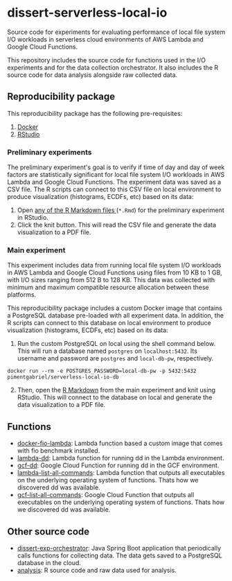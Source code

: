 # dissert-serverless-local-io

Source code for experiments for evaluating performance of local file system I/O workloads in serverless cloud environments of AWS Lambda and Google Cloud Functions.

This repository includes the source code for functions used in the I/O experiments and for the data collection orchestrator. It also includes the R source code for data analysis alongside raw collected data.

## Reproducibility package

This reproducibility package has the following pre-requisites:

1. [Docker](https://docs.docker.com/engine/install/)
2. [RStudio](https://posit.co/download/rstudio-desktop/)

### Preliminary experiments

The preliminary experiment's goal is to verify if time of day and day of week factors are statistically significant for local file system I/O workloads in AWS Lambda and Google Cloud Functions. The experiment data was saved as a CSV file. The R scripts can connect to this CSV file on local environment to produce visualization (histograms, ECDFs, etc) based on its data:

1. Open [any of the R Markdown files ](/analysis/preliminary-exp/) (`*.Rmd`) for the preliminary experiment in RStudio.
2. Click the knit button. This will read the CSV file and generate the data visualization to a PDF file.

### Main experiment

This experiment includes data from running local file system I/O workloads in AWS Lambda and Google Cloud Functions using files from 10 KB to 1 GB, with I/O sizes ranging from 512 B to 128 KB. This data was collected with minimum and maximum compatible resource allocation between these platforms.

This reproducibility package includes a custom Docker image that contains a PostgreSQL database pre-loaded with all experiment data. In addition, the R scripts can connect to this database on local environment to produce visualization (histograms, ECDFs, etc) based on its data:

1. Run the custom PostgreSQL on local using the shell command below. This will run a database named `postgres` on `localhost:5432`. Its username and password are `postgres` and `local-db-pw`, respectively.

```
docker run --rm -e POSTGRES_PASSWORD=local-db-pw -p 5432:5432 pimentgabriel/serverless-local-io-db
```

2. Then, open the [R Markdown](/analysis/main-exp/Dissert-final-exp.Rmd) from the main experiment and knit using RStudio. This will connect to the database on local and generate the data visualization to a PDF file.

## Functions

- [docker-fio-lambda](./docker-fio-lambda): Lambda function based a custom image that comes with fio benchmark installed.
- [lambda-dd](./lambda-dd): Lambda function for running dd in the Lambda environment.
- [gcf-dd](./gcf-dd): Google Cloud Function for running dd in the GCF environment.
- [lambda-list-all-commands](./lambda-list-all-commands): Lambda function that outputs all executables on the underlying operating system of functions. Thats how we discovered dd was available.
- [gcf-list-all-commands](./gcf-list-all-commands): Google Cloud Function that outputs all executables on the underlying operating system of functions. Thats how we discovered dd was available.

## Other source code

- [dissert-exp-orchestrator](./dissert-exp-orchestrator): Java Spring Boot application that periodically calls functions for collecting data. The data gets saved to a PostgreSQL database in the cloud.
- [analysis](./analysis): R source code and raw data used for analysis.
